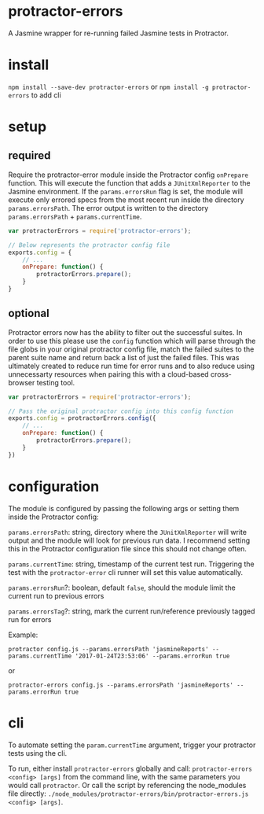 # protractor-errors

A Jasmine wrapper for re-running failed Jasmine tests in Protractor.

# install

`npm install --save-dev protractor-errors` or `npm install -g protractor-errors` to add cli

# setup
## required
Require the protractor-error module inside the Protractor config `onPrepare` function. This will execute the function
that adds a `JUnitXmlReporter` to the Jasmine environment. If the `params.errorsRun` flag is set, the module will execute only errored specs
from the most recent run inside the directory `params.errorsPath`. The error output is written to the directory
`params.errorsPath` + `params.currentTime`.

```javascript
var protractorErrors = require('protractor-errors');

// Below represents the protractor config file
exports.config = {
    // ...
    onPrepare: function() {
        protractorErrors.prepare();
    }
}
```

## optional
Protractor errors now has the ability to filter out the successful suites.  In order to use this
please use the `config` function which will parse through the file globs in your original protractor config file, match the failed
suites to the parent suite name and return back a list of just the failed files.  This was ultimately created to reduce run time
for error runs and to also reduce using unnecessarty resources when pairing this with a cloud-based cross-browser testing tool.

```javascript
var protractorErrors = require('protractor-errors');

// Pass the original protractor config into this config function
exports.config = protractorErrors.config({
    // ...
    onPrepare: function() {
        protractorErrors.prepare();
    }
})
```

# configuration

The module is configured by passing the following args or setting them inside the Protractor config:

`params.errorsPath`: string, directory where the `JUnitXmlReporter` will write output and the module will look for previous run data. I
recommend setting this in the Protractor configuration file since this should not change often.

`params.currentTime`: string, timestamp of the current test run. Triggering the test with the `protractor-error` cli runner will
set this value automatically.

`params.errorsRun`?: boolean, default `false`, should the module limit the current run to previous errors

`params.errorsTag`?: string, mark the current run/reference previously tagged run for errors


Example:

`protractor config.js --params.errorsPath 'jasmineReports' --params.currentTime '2017-01-24T23:53:06' --params.errorRun true`

or

`protractor-errors config.js --params.errorsPath 'jasmineReports' --params.errorRun true`

# cli

To automate setting the `param.currentTime` argument, trigger your protractor tests using the cli.

To run, either install `protractor-errors` globally and call: `protractor-errors <config> [args]` from the command line, with
the same parameters you would call `protractor`. Or call the script by referencing the node_modules file directly:
`./node_modules/protractor-errors/bin/protractor-errors.js <config> [args]`.